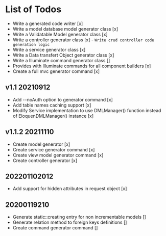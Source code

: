 # List of Todos

- Write a generated code writer [x]
- Write a model database model generator class [x]
- Write a Validatable Model generator class [x]
- Write a controller generator class [x] - `Write crud controller code generation logic`
- Write a service generator class [x]
- Write a Data transfert Object generator class [x]
- Write a Illuminate command generator class []
- Provides with Illuminate commands for all component builders [x]
- Create a full mvc generator command [x]

## v1.1 20210912

- Add --noAuth option to generator command [x]
- Add table names caching support [x]
- Modify Service implementation to use DMLManager() function instead of EloquenDMLManager() instance [x]

## v1.1.2 20211110

- Create model generator [x]
- Create service generator command [x]
- Create view model generator command [x]
- Create controller generator [x]

## 202201102012

- Add support for hidden attributes in request object [x]

## 20200119210

- Generate static::creating entry for non incrementable models []
- Generate relation method to foreign keys definitions []
- Create command generator command []
